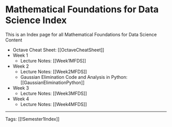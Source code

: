 # Mathematical Foundations for Data Science Index

This is an Index page for all Mathematical Foundations for Data Science Content

- Octave Cheat Sheet: [[OctaveCheatSheet]]
- Week 1
	- Lecture Notes: [[Week1MFDS]]
- Week 2
	- Lecture Notes: [[Week2MFDS]]
	- Gaussian Elimination Code and Analysis in Python: [[GaussianEliminationPython]]
- Week 3
	- Lecture Notes: [[Week3MFDS]]
- Week 4
	- Lecture Notes: [[Week4MFDS]]

---
Tags: [[!Semester1Index]]